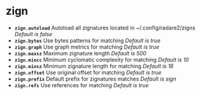 <!-- TITLE: zign -->

# zign

- **`zign.autoload`** Autoload all zignatures located in ~/.config/radare2/zigns _Default is false_
- **`zign.bytes`** Use bytes patterns for matching _Default is true_
- **`zign.graph`** Use graph metrics for matching _Default is true_
- **`zign.maxsz`** Maximum zignature length _Default is 500_
- **`zign.mincc`** Minimum cyclomatic complexity for matching _Default is 10_
- **`zign.minsz`** Minimum zignature length for matching _Default is 16_
- **`zign.offset`** Use original offset for matching _Default is true_
- **`zign.prefix`** Default prefix for zignatures matches _Default is sign_
- **`zign.refs`** Use references for matching _Default is true_

<p hidden>zign.autoload zign.bytes zign.graph zign.maxsz zign.mincc zign.minsz zign.offset zign.prefix zign.refs</p>
